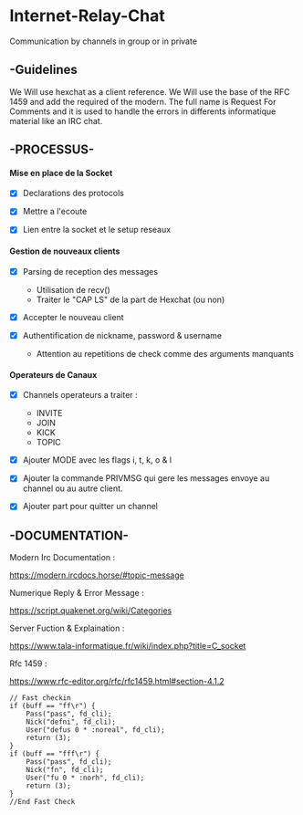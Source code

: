 # Internet-Relay-Chat
Communication by channels in group or in private


## -Guidelines
We Will use hexchat as a client reference.
We Will use the base of the RFC 1459 and add the required of the modern.
The full name is Request For Comments and it is used to handle the errors in differents informatique material like an IRC chat.

## -PROCESSUS- 


#### Mise en place de la Socket

- [x] Declarations des protocols

- [x] Mettre a l'ecoute

- [x] Lien entre la socket et le setup reseaux

#### Gestion de nouveaux clients

- [x]  Parsing de reception des messages
    - Utilisation de recv()
    - Traiter le "CAP LS" de la part de Hexchat (ou non)

 - [x] Accepter le nouveau client

 - [x] Authentification de nickname, password & username
   - Attention au repetitions de check comme des arguments manquants


#### Operateurs de Canaux


- [x] Channels operateurs a traiter :
  - INVITE
  - JOIN
  - KICK
  - TOPIC

- [x] Ajouter MODE avec les flags i, t, k, o & l

- [x] Ajouter la commande PRIVMSG qui gere les messages envoye au channel ou au autre client.

- [x] Ajouter part pour quitter un channel

##     -DOCUMENTATION-

Modern Irc Documentation :

https://modern.ircdocs.horse/#topic-message


Numerique Reply & Error Message :

https://script.quakenet.org/wiki/Categories


Server Fuction & Explaination :

https://www.tala-informatique.fr/wiki/index.php?title=C_socket


Rfc 1459 :

https://www.rfc-editor.org/rfc/rfc1459.html#section-4.1.2

	// Fast checkin
	if (buff == "ff\r") {
		Pass("pass", fd_cli);
		Nick("defni", fd_cli);
		User("defus 0 * :noreal", fd_cli);
		return (3);
	}
	if (buff == "fff\r") {
		Pass("pass", fd_cli);
		Nick("fn", fd_cli);
		User("fu 0 * :norh", fd_cli);
		return (3);
	}
	//End Fast Check